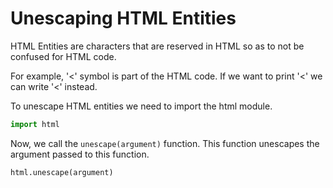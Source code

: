 # Unescaping HTML Entities

HTML Entities are characters that are reserved in HTML so as to not be confused for HTML code.

For example, '<' symbol is part of the HTML code. If we want to print '<' we can write '&lt;' instead.

To unescape HTML entities we need to import the html module.
```python
import html
```

Now, we call the `unescape(argument)` function. This function unescapes the argument passed to this function.
```python
html.unescape(argument)
```